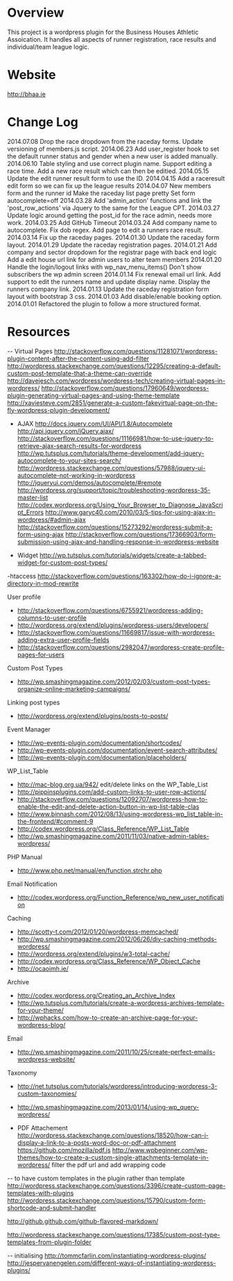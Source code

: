 Overview
========

This project is a wordpress plugin for the Business Houses Athletic Assoication. It handles all aspects of 
runner registration, race results and individual/team league logic.

Website
=======

http://bhaa.ie

Change Log
==========
2014.07.08  Drop the race dropdown from the raceday forms. Update versioning of members.js script.
2014.06.23  Add user_register hook to set the default runner status and gender when a new user is added manually.
2014.06.10  Table styling and use correct plugin name.
			Support editing a race time.
			Add a new race result which can then be editied.
2014.05.15  Update the edit runner result form to use the ID.
2014.04.15  Add a raceresult edit form so we can fix up the league results
2014.04.07  New members form and the runner id
			Make the raceday list page pretty
			Set form autocomplete=off
2014.03.28  Add 'admin_action' functions and link the 'post_row_actions' via Jquery to the same for the League CPT.
2014.03.27  Update logic around getting the post_id for the race admin, needs more work.
2014.03.25  Add GitHub Timeout
2014.03.24  Add company name to autocomplete.
			Fix dob regex.
			Add page to edit a runners race result.
2014.03.14  Fix up the raceday pages.
2014.01.30  Update the raceday form layout.
2014.01.29	Update the raceday registration pages.
2014.01.21	Add company and sector dropdown for the registrar page with back end logic
			Add a edit house url link for admin users to alter team members
2014.01.20  Handle the login/logout links with wp_nav_menu_items()
			Don't show subscribers the wp admin screen
2014.01.14  Fix renewal email url link.
			Add support to edit the runners name and update display name.
			Display the runners company link.
2014.01.13 	Update the raceday registration form layout with bootstrap 3 css.
2014.01.03 	Add disable/enable booking option.
2014.01.01 	Refactored the plugin to follow a more structured format. 

Resources
=========

-- Virtual Pages
http://stackoverflow.com/questions/11281071/wordpress-plugin-content-after-the-content-using-add-filter
http://wordpress.stackexchange.com/questions/12295/creating-a-default-custom-post-template-that-a-theme-can-override
http://davejesch.com/wordpress/wordpress-tech/creating-virtual-pages-in-wordpress/
http://stackoverflow.com/questions/17960649/wordpress-plugin-generating-virtual-pages-and-using-theme-template
http://xaviesteve.com/2851/generate-a-custom-fakevirtual-page-on-the-fly-wordpress-plugin-development/


- AJAX
http://docs.jquery.com/UI/API/1.8/Autocomplete
http://api.jquery.com/jQuery.ajax/
http://stackoverflow.com/questions/11166981/how-to-use-jquery-to-retrieve-ajax-search-results-for-wordpress
http://wp.tutsplus.com/tutorials/theme-development/add-jquery-autocomplete-to-your-sites-search/
http://wordpress.stackexchange.com/questions/57988/jquery-ui-autocomplete-not-working-in-wordpress
http://jqueryui.com/demos/autocomplete/#remote
http://wordpress.org/support/topic/troubleshooting-wordpress-35-master-list
http://codex.wordpress.org/Using_Your_Browser_to_Diagnose_JavaScript_Errors
http://www.garyc40.com/2010/03/5-tips-for-using-ajax-in-wordpress/#admin-ajax
http://stackoverflow.com/questions/15273292/wordpress-submit-a-form-using-ajax
http://stackoverflow.com/questions/17366903/form-submission-using-ajax-and-handling-response-in-wordpress-website

- Widget
http://wp.tutsplus.com/tutorials/widgets/create-a-tabbed-widget-for-custom-post-types/

-htaccess
http://stackoverflow.com/questions/163302/how-do-i-ignore-a-directory-in-mod-rewrite

User profile
- http://stackoverflow.com/questions/6755921/wordpress-adding-columns-to-user-profile
- http://wordpress.org/extend/plugins/wordpress-users/developers/
- http://stackoverflow.com/questions/11669817/issue-with-wordpress-adding-extra-user-profile-fields
- http://stackoverflow.com/questions/2982047/wordpress-create-profile-pages-for-users

Custom Post Types
- http://wp.smashingmagazine.com/2012/02/03/custom-post-types-organize-online-marketing-campaigns/

Linking post types
- http://wordpress.org/extend/plugins/posts-to-posts/

Event Manager
- http://wp-events-plugin.com/documentation/shortcodes/
- http://wp-events-plugin.com/documentation/event-search-attributes/
- http://wp-events-plugin.com/documentation/placeholders/

WP_List_Table
- http://mac-blog.org.ua/942/ edit/delete links on the WP_Table_List
- http://pippinsplugins.com/add-custom-links-to-user-row-actions/
- http://stackoverflow.com/questions/12092707/wordpress-how-to-enable-the-edit-and-delete-action-button-in-wp-list-table-clas
- http://www.binnash.com/2012/08/13/using-wordpress-wp_list_table-in-the-frontend/#comment-9
- http://codex.wordpress.org/Class_Reference/WP_List_Table
- http://wp.smashingmagazine.com/2011/11/03/native-admin-tables-wordpress/

PHP Manual
- http://www.php.net/manual/en/function.strchr.php

Email Notification
- http://codex.wordpress.org/Function_Reference/wp_new_user_notification

Caching
- http://scotty-t.com/2012/01/20/wordpress-memcached/
- http://wp.smashingmagazine.com/2012/06/26/diy-caching-methods-wordpress/
- http://wordpress.org/extend/plugins/w3-total-cache/
- http://codex.wordpress.org/Class_Reference/WP_Object_Cache
- http://ocaoimh.ie/

Archive
- http://codex.wordpress.org/Creating_an_Archive_Index
- http://wp.tutsplus.com/tutorials/create-a-wordpress-archives-template-for-your-theme/
- http://wphacks.com/how-to-create-an-archive-page-for-your-wordpress-blog/

Email
- http://wp.smashingmagazine.com/2011/10/25/create-perfect-emails-wordpress-website/

Taxonomy
- http://net.tutsplus.com/tutorials/wordpress/introducing-wordpress-3-custom-taxonomies/
- http://wp.smashingmagazine.com/2013/01/14/using-wp_query-wordpress/

- PDF Attachement
http://wordpress.stackexchange.com/questions/18520/how-can-i-display-a-link-to-a-posts-word-doc-or-pdf-attachment
https://github.com/mozilla/pdf.js
http://www.wpbeginner.com/wp-themes/how-to-create-a-custom-single-attachments-template-in-wordpress/
filter the pdf url and add wrapping code

-- to have custom templates in the plugin rather than template
http://wordpress.stackexchange.com/questions/3396/create-custom-page-templates-with-plugins
http://wordpress.stackexchange.com/questions/15790/custom-form-shortcode-and-submit-handler

http://github.github.com/github-flavored-markdown/

http://wordpress.stackexchange.com/questions/17385/custom-post-type-templates-from-plugin-folder

-- initialising
http://tommcfarlin.com/instantiating-wordpress-plugins/
http://jespervanengelen.com/different-ways-of-instantiating-wordpress-plugins/
